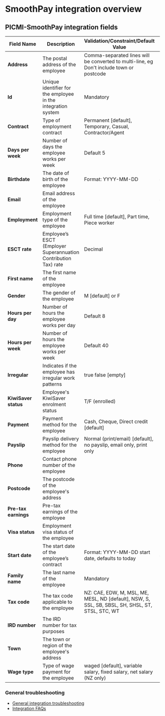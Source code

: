 # SmoothPay integration overview

## PICMI-SmoothPay integration fields

| **Field Name**       | **Description**                                                 | **Validation/Constraint/Default Value**                                                          | **Source**                |
|----------------------|-----------------------------------------------------------------|--------------------------------------------------------------------------------------------------|---------------------------|
| **Address**          | The postal address of the employee                              | Comma-separated lines will be converted to multi-line, eg Don't include town or postcode         | Personal Information      |
| **Id**               | Unique identifier for the employee in the integration system    | Mandatory                                                                                        | Integration Configuration |
| **Contract**         | Type of employment contract                                     | Permanent [default], Temporary, Casual, Contractor/Agent                                         | Integration Configuration |
| **Days per week**    | Number of days the employee works per week                      | Default 5                                                                                        | Integration Configuration |
| **Birthdate**        | The date of birth of the employee                               | Format: YYYY-MM-DD                                                                               | Job                       |
| **Email**            | Email address of the employee                                   |                                                                                                  | Job                       |
| **Employment**       | Employment type of the employee                                 | Full time [default], Part time, Piece worker                                                     | Integration Configuration |
| **ESCT rate**        | Employee’s ESCT (Employer Superannuation Contribution Tax) rate | Decimal                                                                                          | Integration Configuration |
| **First name**       | The first name of the employee                                  |                                                                                                  | Personal Information      |
| **Gender**           | The gender of the employee                                      | M [default] or F                                                                                 | Personal Information      |
| **Hours per day**    | Number of hours the employee works per day                      | Default 8                                                                                        | Integration Configuration |
| **Hours per week**   | Number of hours the employee works per week                     | Default 40                                                                                       | Integration Configuration |
| **Irregular**        | Indicates if the employee has irregular work patterns           | true        false [empty]                                                                        | Integration Configuration |                
| **KiwiSaver status** | Employee's KiwiSaver enrolment status                           | T/F (enrolled)                                                                                   | Questions                 |
| **Payment**          | Payment method for the employee                                 | Cash, Cheque, Direct credit [default]                                                            | Integration Configuration |
| **Payslip**          | Payslip delivery method for the employee                        | Normal (print/email) [default], no payslip, email only, print only                               | Integration Configuration |
| **Phone**            | Contact phone number of the employee                            |                                                                                                  | Personal Information      |
| **Postcode**         | The postcode of the employee's address                          |                                                                                                  | Personal Information      |
| **Pre-tax earnings** | Pre-tax earnings of the employee                                |                                                                                                  | Personal Information      |
| **Visa status**      | Employment visa status of the employee                          |                                                                                                  | Questions                 |
| **Start date**       | The start date of the employee’s contract                       | Format: YYYY-MM-DD start date, defaults to today                                                 | Job                       |
| **Family name**      | The last name of the employee                                   | Mandatory                                                                                        | Personal Information      |
| **Tax code**         | The tax code applicable to the employee                         | NZ: CAE, EDW, M, MSL, ME, MESL, ND [default], NSW, S, SSL, SB, SBSL, SH, SHSL, ST, STSL, STC, WT | Personal Information      |
| **IRD number**       | The IRD number for tax purposes                                 |                                                                                                  | Questions                 |
| **Town**             | The town or region of the employee's address                    |                                                                                                  | Personal Information      |
| **Wage type**        | Type of wage payment for the employee                           | waged [default], variable salary, fixed salary, net salary (NZ only)                             | Integration Configuration |

<box>

### General troubleshooting

- [General integration troubleshooting](integrations#troubleshooting)
- [Integration FAQs](../faqs#integrations)

</box>
